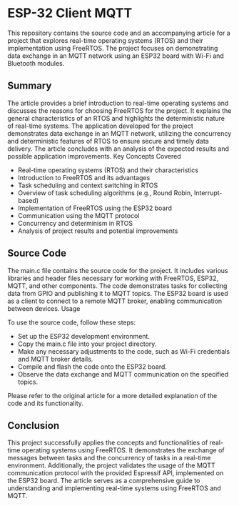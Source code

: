 # ESP-32 Client MQTT

This repository contains the source code and an accompanying article for a project that explores real-time operating systems (RTOS) and their implementation using FreeRTOS. 
The project focuses on demonstrating data exchange in an MQTT network using an ESP32 board with Wi-Fi and Bluetooth modules.


## Summary

The article provides a brief introduction to real-time operating systems and discusses the reasons for choosing FreeRTOS for the project. It explains the general characteristics of an RTOS and highlights the deterministic nature of real-time systems. The application developed for the project demonstrates data exchange in an MQTT network, utilizing the concurrency and deterministic features of RTOS to ensure secure and timely data delivery. The article concludes with an analysis of the expected results and possible application improvements.
Key Concepts Covered

- Real-time operating systems (RTOS) and their characteristics
- Introduction to FreeRTOS and its advantages
- Task scheduling and context switching in RTOS
- Overview of task scheduling algorithms (e.g., Round Robin, Interrupt-based)
- Implementation of FreeRTOS using the ESP32 board
- Communication using the MQTT protocol
- Concurrency and determinism in RTOS
- Analysis of project results and potential improvements

## Source Code

The main.c file contains the source code for the project. It includes various libraries and header files necessary for working with FreeRTOS, ESP32, MQTT, and other components. The code demonstrates tasks for collecting data from GPIO and publishing it to MQTT topics. The ESP32 board is used as a client to connect to a remote MQTT broker, enabling communication between devices.
Usage

To use the source code, follow these steps:

- Set up the ESP32 development environment.
- Copy the main.c file into your project directory.
- Make any necessary adjustments to the code, such as Wi-Fi credentials and MQTT broker details.
- Compile and flash the code onto the ESP32 board.
- Observe the data exchange and MQTT communication on the specified topics.

Please refer to the original article for a more detailed explanation of the code and its functionality.

## Conclusion

This project successfully applies the concepts and functionalities of real-time operating systems using FreeRTOS. It demonstrates the exchange of messages between tasks and the concurrency of tasks in a real-time environment. Additionally, the project validates the usage of the MQTT communication protocol with the provided Espressif API, implemented on the ESP32 board. The article serves as a comprehensive guide to understanding and implementing real-time systems using FreeRTOS and MQTT.